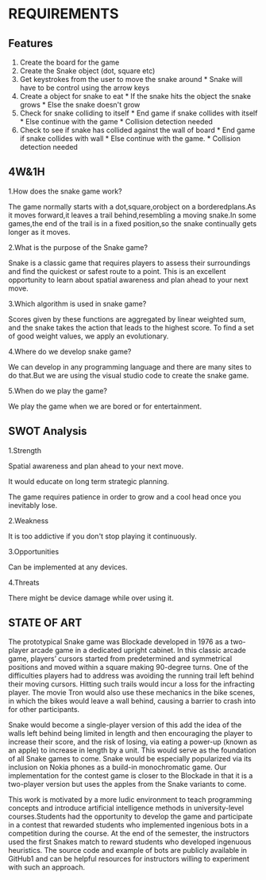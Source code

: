 REQUIREMENTS 
============
Features
--------
 1. Create the board for the game
  2. Create the Snake object (dot, square etc)
  3. Get keystrokes from the user to move the snake around
    * Snake will have to be control using the arrow keys
  4. Create a object for snake to eat
    * If the snake hits the object the snake grows
    * Else the snake doesn't grow
  5. Check for snake colliding to itself 
    * End game if snake collides with itself
    * Else continue with the game
    * Collision detection needed
  6. Check to see if snake has collided against the wall of board
    * End game if snake collides with wall
    * Else continue with the game.
    * Collision detection needed
    
4W&1H
------
1.How does the snake game work?

   The game normally starts with a dot,square,orobject on a borderedplans.As it moves forward,it leaves a trail behind,resembling a moving snake.In some games,the end of the 
 trail is in a fixed position,so the snake continually gets longer as it moves.
  
2.What is the purpose of the Snake game?

  Snake is a classic game that requires players to assess their surroundings and find the quickest or safest route to a point. This is an excellent opportunity to learn about 
spatial awareness and plan ahead to your next move.

3.Which algorithm is used in snake game?

  Scores given by these functions are aggregated by linear weighted sum, and the snake takes the action that leads to the highest score. To find a set of good weight values, we
apply an evolutionary. 

4.Where do we develop snake game?

  We can develop in any programming language and there are many sites to do that.But we are using the visual studio code to create the snake game.
  
5.When do we play the game?

  We play the game when we are bored or for entertainment.

SWOT Analysis
---------------

1.Strength
 
  Spatial awareness and plan ahead to your next move.
  
  It would educate on long term strategic planning.
  
  The game requires patience in order to grow and a cool head once you inevitably lose.
  
2.Weakness

  It is too addictive if you don't stop playing it continuously.
  
3.Opportunities  

  Can be implemented at any devices.
  
4.Threats

  There might be device damage while over using it.
  
STATE OF ART
------------

   The prototypical Snake game was Blockade developed in 1976 as a two-player arcade game in a dedicated upright cabinet. In this classic arcade game, players’ cursors started from predetermined and symmetrical positions and moved within a square making 90-degree turns. One of the difficulties players had to address was avoiding the running trail left behind their moving cursors. Hitting such trails would incur a loss for the infracting player. The movie Tron would also use  these mechanics in the bike scenes, in which the bikes would leave a wall behind, causing a barrier to crash into for other participants.
   
  Snake would become a single-player version of this add the idea of the walls left behind being limited in length and then encouraging the player to increase their score, and the risk of losing, via eating a power-up (known as an apple) to increase in length by a unit. This would serve as the foundation of all Snake games to come. Snake would be especially popularized via its inclusion on Nokia phones as a build-in monochromatic game. Our implementation for the contest game is closer to the Blockade in that it is a two-player version but uses the apples from the Snake variants to come.
  
  This work is motivated by a more ludic environment to teach programming concepts and introduce artificial intelligence methods in university-level courses.Students had the opportunity to develop the game and participate in a contest that rewarded students who implemented ingenious bots in a competition during the course. At the end of the semester, the instructors used the first Snakes match to reward students who developed ingenuous heuristics. The source code and example of bots are publicly available in GitHub1 and can be helpful resources for instructors willing to experiment with such an approach.
  

